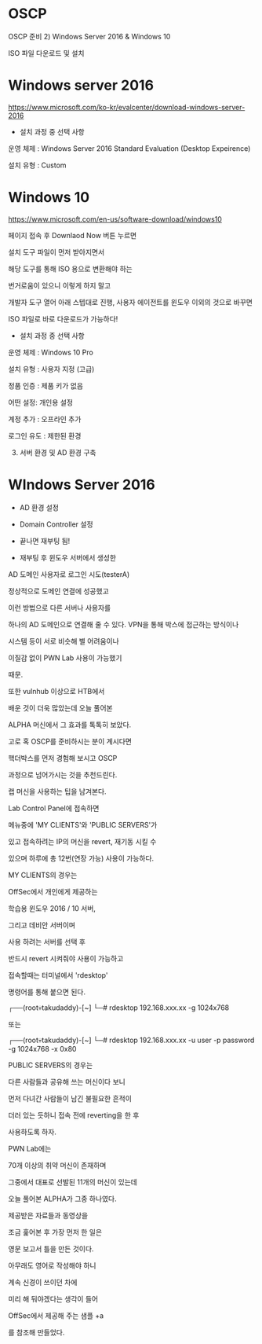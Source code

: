# OSCP
OSCP 준비
2) Windows Server 2016 & Windows 10

ISO 파일 다운로드 및 설치

 

 

# Windows server 2016

https://www.microsoft.com/ko-kr/evalcenter/download-windows-server-2016

 

- 설치 과정 중 선택 사항

운영 체제 : Windows Server 2016 Standard Evaluation (Desktop Expeirence)

설치 유형 : Custom

 

 

 

# Windows 10

https://www.microsoft.com/en-us/software-download/windows10

 

페이지 접속 후 Downlaod Now 버튼 누르면

 설치 도구 파일이 먼저 받아지면서

해당 도구를 통해 ISO 용으로 변환해야 하는

번거로움이 있으니 이렇게 하지 말고

 

개발자 도구 열어 아래 스텝대로 진행,
사용자 에이전트를 윈도우 이외의 것으로 바꾸면

ISO 파일로 바로 다운로드가 가능하다!

- 설치 과정 중 선택 사항

운영 체제 : Windows 10 Pro

설치 유형 : 사용자 지정 (고급)

정품 인증 : 제품 키가 없음

어떤 설정: 개인용 설정

계정 추가 : 오프라인 추가

로그인 유도 : 제한된 환경

 

 

 

 

3) 서버 환경 및 AD 환경 구축

 

# WIndows Server 2016

- AD 환경 설정


- Domain Controller 설정

- 끝나면 재부팅 됨!

-  재부팅 후 윈도우 서버에서 생성한

AD 도메인 사용자로 로그인 시도(testerA)

정상적으로 도메인 연결에 성공했고

이런 방법으로 다른 서버나 사용자를

하나의 AD 도메인으로 연결해 줄 수 있다.
VPN을 통해 박스에 접근하는 방식이나

시스템 등이 서로 비슷해 별 어려움이나

이질감 없이 PWN Lab 사용이 가능했기

때문.

 

 

 

또한 vulnhub 이상으로 HTB에서

배운 것이 더욱 많았는데 오늘 풀어본

ALPHA 머신에서 그 효과를 톡톡히 보았다.

 

 

 

고로 혹 OSCP를 준비하시는 분이 계시다면

핵더박스를 먼저 경험해 보시고 OSCP

과정으로 넘어가시는 것을 추천드린다.

 

 

 

 

 

 

랩 머신을 사용하는 팁을 남겨본다.

 

 

 

Lab Control Panel에 접속하면

메뉴중에 'MY CLIENTS'와 'PUBLIC SERVERS'가

있고 접속하려는 IP의 머신을 revert, 재기동 시킬 수

있으며 하루에 총 12번(연장 가능) 사용이 가능하다.

 

 

 

MY CLIENTS의 경우는

OffSec에서 개인에게 제공하는

학습용 윈도우 2016 / 10 서버,

그리고 데비안 서버이며

 

 

 

 

사용 하려는 서버를 선택 후

반드시 revert 시켜줘야 사용이 가능하고

접속할때는 터미널에서 'rdesktop'

명령어를 통해 붙으면 된다.

┌──(root💀takudaddy)-[~]
└─# rdesktop 192.168.xxx.xx -g 1024x768    

또는

┌──(root💀takudaddy)-[~]
└─# rdesktop 192.168.xxx.xx -u user -p password -g 1024x768 -x 0x80
 

 

 

PUBLIC SERVERS의 경우는

다른 사람들과 공유해 쓰는 머신이다 보니

먼저 다녀간 사람들이 남긴 불필요한 흔적이

더러 있는 듯하니 접속 전에 reverting을 한 후

사용하도록 하자.

 

 

 

PWN Lab에는

70개 이상의 취약 머신이 존재하며

그중에서 대표로 선발된 11개의 머신이 있는데

오늘 풀어본 ALPHA가 그중 하나였다.

 

 

 

 

 

 

 

제공받은 자료들과 동영상을

조금 훑어본 후 가장 먼저 한 일은

영문 보고서 틀을 만든 것이다.

 

 

 

아무래도 영어로 작성해야 하니

계속 신경이 쓰이던 차에

미리 해 둬야겠다는 생각이 들어

OffSec에서 제공해 주는 샘플 +a

를 참조해 만들었다.
